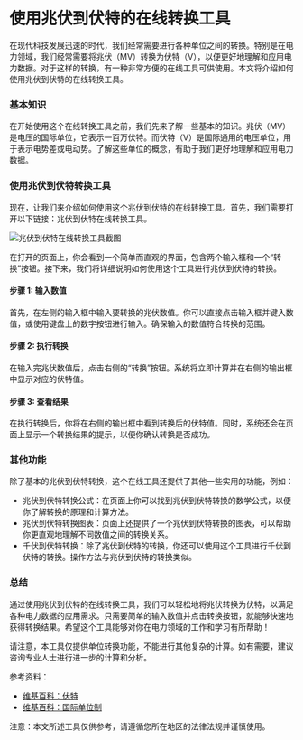 使用兆伏到伏特的在线转换工具
==============

在现代科技发展迅速的时代，我们经常需要进行各种单位之间的转换。特别是在电力领域，我们经常需要将兆伏（MV）转换为伏特（V），以便更好地理解和应用电力数据。对于这样的转换，有一种非常方便的在线工具可供使用。本文将介绍如何使用兆伏到伏特的在线转换工具。

### 基本知识

在开始使用这个在线转换工具之前，我们先来了解一些基本的知识。兆伏（MV）是电压的国际单位，它表示一百万伏特。而伏特（V）是国际通用的电压单位，用于表示电势差或电动势。了解这些单位的概念，有助于我们更好地理解和应用电力数据。

### 使用兆伏到伏特转换工具

现在，让我们来介绍如何使用这个兆伏到伏特的在线转换工具。首先，我们需要打开以下链接：兆伏到伏特在线转换工具。

![兆伏到伏特在线转换工具截图](tool_screenshot.png)

在打开的页面上，你会看到一个简单而直观的界面，包含两个输入框和一个“转换”按钮。接下来，我们将详细说明如何使用这个工具进行兆伏到伏特的转换。

#### 步骤 1: 输入数值

首先，在左侧的输入框中输入要转换的兆伏数值。你可以直接点击输入框并键入数值，或使用键盘上的数字按钮进行输入。确保输入的数值符合转换的范围。

#### 步骤 2: 执行转换

在输入完兆伏数值后，点击右侧的“转换”按钮。系统将立即计算并在右侧的输出框中显示对应的伏特值。

#### 步骤 3: 查看结果

在执行转换后，你将在右侧的输出框中看到转换后的伏特值。同时，系统还会在页面上显示一个转换结果的提示，以便你确认转换是否成功。

### 其他功能

除了基本的兆伏到伏特转换，这个在线工具还提供了其他一些实用的功能，例如：

- 兆伏到伏特转换公式：在页面上你可以找到兆伏到伏特转换的数学公式，以便你了解转换的原理和计算方法。
- 兆伏到伏特转换图表：页面上还提供了一个兆伏到伏特转换的图表，可以帮助你更直观地理解不同数值之间的转换关系。
- 千伏到伏特转换：除了兆伏到伏特的转换，你还可以使用这个工具进行千伏到伏特的转换。操作方法与兆伏到伏特的转换类似。

### 总结

通过使用兆伏到伏特的在线转换工具，我们可以轻松地将兆伏转换为伏特，以满足各种电力数据的应用需求。只需要简单的输入数值并点击转换按钮，就能够快速地获得转换结果。希望这个工具能够对你在电力领域的工作和学习有所帮助！

请注意，本工具仅提供单位转换功能，不能进行其他复杂的计算。如有需要，建议咨询专业人士进行进一步的计算和分析。

参考资料：

- [维基百科：伏特](https://zh.wikipedia.org/wiki/)
- [维基百科：国际单位制](https://zh.wikipedia.org/wiki/)

注意：本文所述工具仅供参考，请遵循您所在地区的法律法规并谨慎使用。